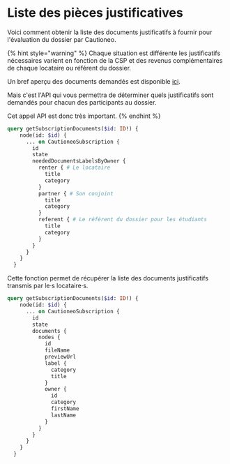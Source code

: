 # Liste des pièces justificatives

Voici comment obtenir la liste des documents justificatifs à fournir pour l'évaluation du dossier par Cautioneo.

{% hint style="warning" %}
Chaque situation est différente les justificatifs nécessaires varient en fonction de la CSP et des revenus complémentaires de chaque locataire ou référent du dossier.

Un bref aperçu des documents demandés est disponible [ici](https://cautioneo.github.io/cautioneo-design/csp.html).

Mais c'est l'API qui vous permettra de déterminer quels justificatifs sont demandés pour chacun des participants au dossier.

Cet appel API est donc très important.
{% endhint %}

```graphql
query getSubscriptionDocuments($id: ID!) {
    node(id: $id) {
      ... on CautioneoSubscription {
        id
        state
        neededDocumentsLabelsByOwner {
          renter { # Le locataire
            title
            category
          }
          partner { # Son conjoint
            title
            category
          }
          referent { # Le référent du dossier pour les étudiants
            title
            category
          }
        }
      }
    }
  }
```

Cette fonction permet de récupérer la liste des documents justificatifs transmis par le·s locataire·s.

```graphql
query getSubscriptionDocuments($id: ID!) {
    node(id: $id) {
      ... on CautioneoSubscription {
        id
        state
        documents {
          nodes {
            id
            fileName
            previewUrl
            label {
              category
              title
            }
            owner {
              id
              category
              firstName
              lastName
            }
          }
        }
      }
    }
  }
```
